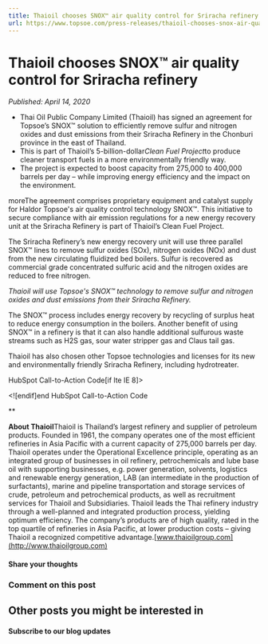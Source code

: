 ```yaml
---
title: Thaioil chooses SNOX™ air quality control for Sriracha refinery
url: https://www.topsoe.com/press-releases/thaioil-chooses-snox-air-quality-control-for-sriracha-refinery-1#main-content
---
```


# Thaioil chooses SNOX™ air quality control for Sriracha refinery

*Published: April 14, 2020*

- Thai Oil Public Company Limited (Thaioil) has signed an agreement for Topsoe’s SNOX™ solution to efficiently remove sulfur and nitrogen oxides and dust emissions from their Sriracha Refinery in the Chonburi province in the east of Thailand.
- This is part of Thaioil’s 5-billion-dollar*Clean Fuel Project*to produce cleaner transport fuels in a more environmentally friendly way.
- The project is expected to boost capacity from 275,000 to 400,000 barrels per day – while improving energy efficiency and the impact on the environment.

moreThe agreement comprises proprietary equipment and catalyst supply for Haldor Topsoe's air quality control technology SNOX™. This initiative to secure compliance with air emission regulations for a new energy recovery unit at the Sriracha Refinery is part of Thaioil’s Clean Fuel Project.

The Sriracha Refinery’s new energy recovery unit will use three parallel SNOX™ lines to remove sulfur oxides (SOx), nitrogen oxides (NOx) and dust from the new circulating fluidized bed boilers. Sulfur is recovered as commercial grade concentrated sulfuric acid and the nitrogen oxides are reduced to free nitrogen.

*Thaioil will use Topsoe's SNOX™ technology to remove sulfur and nitrogen oxides and dust emissions from their Sriracha Refinery.*

The SNOX™ process includes energy recovery by recycling of surplus heat to reduce energy consumption in the boilers. Another benefit of using SNOX™ in a refinery is that it can also handle additional sulfurous waste streams such as H2S gas, sour water stripper gas and Claus tail gas.

Thaioil has also chosen other Topsoe technologies and licenses for its new and environmentally friendly Sriracha Refinery, including hydrotreater.

HubSpot Call-to-Action Code[if lte IE 8]><div id="hs-cta-ie-element"></div><![endif][](https://cta-redirect.hubspot.com/cta/redirect/2115834/5b4a79e4-a8eb-438a-8771-e80b2cc40bc3)end HubSpot Call-to-Action Code

**

**About Thaioil**Thaioil is Thailand’s largest refinery and supplier of petroleum products. Founded in 1961, the company operates one of the most efficient refineries in Asia Pacific with a current capacity of 275,000 barrels per day. Thaioil operates under the Operational Excellence principle, operating as an integrated group of businesses in oil refinery, petrochemicals and lube base oil with supporting businesses, e.g. power generation, solvents, logistics and renewable energy generation, LAB (an intermediate in the production of surfactants), marine and pipeline transportation and storage services of crude, petroleum and petrochemical products, as well as recruitment services for Thaioil and Subsidiaries. Thaioil leads the Thai refinery industry through a well-planned and integrated production process, yielding optimum efficiency. The company’s products are of high quality, rated in the top quartile of refineries in Asia Pacific, at lower production costs – giving Thaioil a recognized competitive advantage.[www.thaioilgroup.com](http://www.thaioilgroup.com)

#### Share your thoughts

### Comment on this post

## Other posts you might be interested in

#### Subscribe to our blog updates